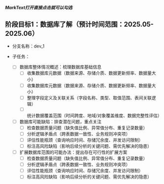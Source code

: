 <!--
本文件为项目核心目标管理文档，用于分层级、结构化定义项目整体目标，确保团队对「做什么」「做到什么程度」达成共识。
-->

##### MarkText打开直接点击就可以勾选

## 阶段目标1：数据库了解（预计时间范围：2025.05-2025.06）

- 分支名称：dev_1

- 子任务：  
  
  - [ ] 数据库整体情况概述：梳理数据库基础信息
      - [ ] 收集数据库元数据（数据来源、存储介质、数据更新频率、数据量大小）
      - [ ] 收集数据库元数据（数据来源、存储介质、数据更新频率、数据量大小）
      - [ ] 整理字段定义及关联关系（字段名称、类型、取值范围、表间关联逻辑）
      - [ ] 统计数据覆盖范围（时间跨度、地域/对象覆盖维度、数据完整性评估）
  - [ ] 数据库可能缺陷：排查潜在问题，重点关注
      - [ ] 检查数据质量问题（缺失值比例、异常值分布、重复记录数量）
      - [ ] 分析逻辑矛盾点（跨表数据一致性、业务规则冲突项）
      - [ ] 评估性能瓶颈（查询响应时间、存储冗余度、并发访问限制）
      - [ ] 标注高风险缺陷（影响后续分析的关键问题、需优先解决的隐患）
  - [ ] 扩展数据库范围的可能办法：提出存在可行性的扩展方案
      - [ ] 检查数据质量问题（缺失值比例、异常值分布、重复记录数量）
      - [ ] 分析逻辑矛盾点（跨表数据一致性、业务规则冲突项）
      - [ ] 评估性能瓶颈（查询响应时间、存储冗余度、并发访问限制）
      - [ ] 标注高风险缺陷（影响后续分析的关键问题、需优先解决的隐患）
